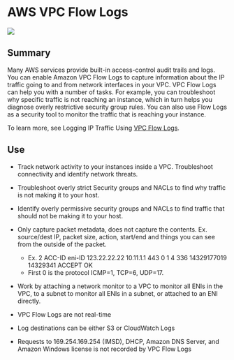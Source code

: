 # AWS VPC Flow Logs

![](https://explore.skillbuilder.aws/files/a/w/aws_prod1_docebosaas_com/1721149200/GkyF8Mg8z4_WVdL503GbNw/tincan/1795780_1704469401_o_1hjd4l7tc11hedc913i09dklbhj_zip/assets/ePeV0mLtWzEim05O_jWMWmmOz2t5m_nsh.png)

## Summary

Many AWS services provide built-in access-control audit trails and logs. You can enable Amazon VPC Flow Logs to capture information about the IP traffic going to and from network interfaces in your VPC. VPC Flow Logs can help you with a number of tasks. For example, you can troubleshoot why specific traffic is not reaching an instance, which in turn helps you diagnose overly restrictive security group rules. You can also use Flow Logs as a security tool to monitor the traffic that is reaching your instance.

To learn more, see Logging IP Traffic Using [VPC Flow Logs](https://docs.aws.amazon.com/vpc/latest/userguide/flow-logs.html).

## Use

- Track network activity to your instances inside a VPC. Troubleshoot connectivity and identify network threats. 
- Troubleshoot overly strict Security groups and NACLs to find why traffic is not making it to your host.
- Identify overly permissive security groups and NACLs to find traffic that should not be making it to your host.


- Only capture packet metadata, does not capture the contents. Ex. source/dest IP, packet size, action, start/end and things you can see from the outside of the packet.
  - Ex. 2 ACC-ID eni-ID 123.22.22.22 10.11.1.1 443 0 1 4 336 14329177019 14329341 ACCEPT OK
  - First 0 is the protocol ICMP=1, TCP=6, UDP=17.
- Work by attaching a network monitor to a VPC to monitor all ENIs in the VPC, to a subnet to monitor all ENIs in a subnet, or attached to an ENI directly. 
- VPC Flow Logs are not real-time
- Log destinations can be either S3 or CloudWatch Logs
- Requests to 169.254.169.254 (IMSD), DHCP, Amazon DNS Server, and Amazon Windows license is not recorded by VPC Flow Logs
